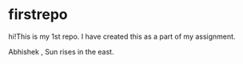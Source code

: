 # firstrepo
hi!This is my 1st repo. I have created this as a part of my assignment.

Abhishek , Sun rises in the east.
